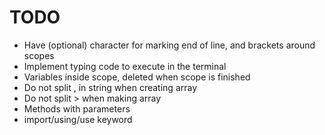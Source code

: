 # TODO

- Have (optional) character for marking end of line, and brackets around scopes
- Implement typing code to execute in the terminal
- Variables inside scope, deleted when scope is finished
- Do not split , in string when creating array
- Do not split > when making array
- Methods with parameters
- import/using/use keyword